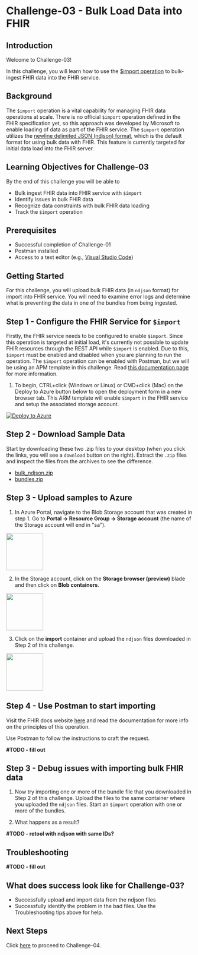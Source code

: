 # Challenge-03 - Bulk Load Data into FHIR

## Introduction

Welcome to Challenge-03!

In this challenge, you will learn how to use the [$import operation](https://docs.microsoft.com/en-us/azure/healthcare-apis/fhir/configure-import-data)  to bulk-ingest FHIR data into the FHIR service.

## Background

The `$import` operation is a vital capability for managing FHIR data operations at scale. There is no official `$import` operation defined in the FHIR specification yet, so this approach was developed by Microsoft to enable loading of data as part of the FHIR service. The `$import` operation utilizes the [newline delimited JSON (ndjson) format](http://ndjson.org/), which is the default format for using bulk data with FHIR. This feature is currently targeted for initial data load into the FHIR server.

## Learning Objectives for Challenge-03

By the end of this challenge you will be able to 

+ Bulk ingest FHIR data into FHIR service with `$import`
+ Identify issues in bulk FHIR data
+ Recognize data constraints with bulk FHIR data loading
+ Track the `$import` operation


## Prerequisites

+ Successful completion of Challenge-01
+ Postman installed
+ Access to a text editor (e.g., [Visual Studio Code](https://code.visualstudio.com/))

## Getting Started

For this challenge, you will upload bulk FHIR data (in `ndjson` format) for import into FHIR service. You will need to examine error logs and determine what is preventing the data in one of the bundles from being ingested.

## Step 1 - Configure the FHIR Service for `$import`

Firstly, the FHIR service needs to be configured to enable `$import`. Since this operation is targeted at initial load, it's currently not possible to update FHIR resources through the REST API while `$import` is enabled. Due to this, `$import` must be enabled and disabled when you are planning to run the operation. The `$import` operation can be enabled with Postman, but we will be using an APM template in this challenge. Read [this documentation page](https://docs.microsoft.com/en-us/azure/healthcare-apis/fhir/configure-import-data) for more information.

1. To begin, CTRL+click (Windows or Linux) or CMD+click (Mac) on the Deploy to Azure button below to open the deployment form in a new browser tab. This ARM template will enable `$import` in the FHIR service and setup the associated storage account.

[![Deploy to Azure](https://aka.ms/deploytoazurebutton)](https://portal.azure.com/#create/Microsoft.Template/uri/https%3A%2F%2Fraw.githubusercontent.com%2Fmicrosoft%2Fazure-health-data-services-workshop%2Fmay2022-challenge-03%2FChallenge-03%2520-%Bulk%2520Load2520Data2520into2520FHIR%2Fdeploy-ahds-with-fhir.json)

## Step 2 - Download Sample Data

Start by downloading these two .zip files to your desktop (when you click the links, you will see a `download` button on the right). Extract the `.zip` files and inspect the files from the archives to see the difference.

+ [bulk_ndjson.zip](./samples/bulk_ndjson.zip)
+ [bundles.zip](./samples/bundles.zip)

## Step 3 - Upload samples to Azure

1. In Azure Portal, navigate to the Blob Storage account that was created in step 1. Go to **Portal -> Resource Group -> Storage account** (the name of the Storage account will end in "sa").

<img src="https://thumbs.dreamstime.com/b/orange-post-note-isolated-white-7874325.jpg" height="100">

2. In the Storage account, click on the **Storage browser (preview)** blade and then click on **Blob containers**. 

<img src="https://thumbs.dreamstime.com/b/orange-post-note-isolated-white-7874325.jpg" height="100">

3. Click on the **import** container and upload the `ndjson` files downloaded in Step 2 of this challenge.

<img src="https://thumbs.dreamstime.com/b/orange-post-note-isolated-white-7874325.jpg" height="100">

## Step 4 - Use Postman to start importing

Visit the FHIR docs website [here](https://docs.microsoft.com/en-us/azure/healthcare-apis/fhir/import-data) and read the documentation for more info on the principles of this operation.

Use Postman to follow the instructions to craft the request.

**#TODO - fill out**


## Step 3 - Debug issues with importing bulk FHIR data 

1. Now try importing one or more of the bundle file that you downloaded in Step 2 of this challenge. Upload the files to the same container where you uploaded the `ndjson` files. Start an `$import` operation with one or more of the bundles.

2. What happens as a result?

**#TODO - retool with ndjson with same IDs?**

## Troubleshooting 

**#TODO - fill out**

## What does success look like for Challenge-03?

+ Successfully upload and import data from the ndjson files
+ Successfully identify the problem in the bad files. Use the Troubleshooting tips above for help. 

## Next Steps

Click [here](<../Challenge-04 - Query and Search FHIR/Readme.md>) to proceed to Challenge-04.
